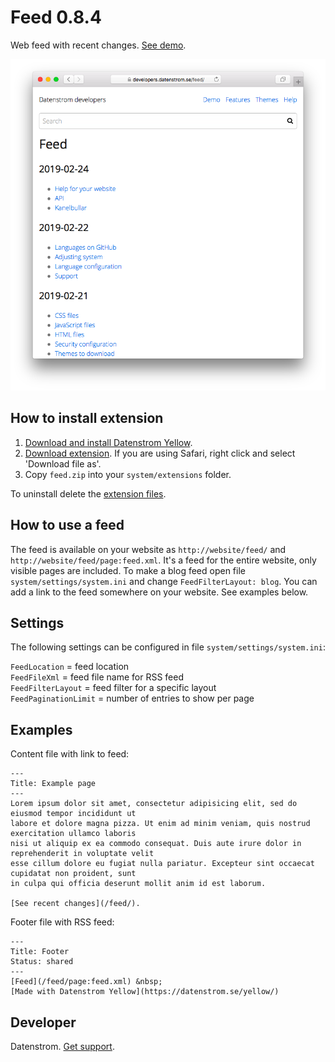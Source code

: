 Feed 0.8.4
==========
Web feed with recent changes. [See demo](https://extensions.datenstrom.se/feed/).

<p align="center"><img src="feed-screenshot.png?raw=true" alt="Screenshot"></p>

## How to install extension

1. [Download and install Datenstrom Yellow](https://github.com/datenstrom/yellow/).
2. [Download extension](https://github.com/datenstrom/yellow-extensions/raw/master/zip/feed.zip). If you are using Safari, right click and select 'Download file as'.
3. Copy `feed.zip` into your `system/extensions` folder.

To uninstall delete the [extension files](extension.ini).

## How to use a feed

The feed is available on your website as `http://website/feed/` and `http://website/feed/page:feed.xml`. It's a feed for the entire website, only visible pages are included. To make a blog feed open file `system/settings/system.ini` and change `FeedFilterLayout: blog`. You can add a link to the feed somewhere on your website. See examples below.

## Settings

The following settings can be configured in file `system/settings/system.ini`:

`FeedLocation` = feed location  
`FeedFileXml` = feed file name for RSS feed  
`FeedFilterLayout` = feed filter for a specific layout  
`FeedPaginationLimit` = number of entries to show per page  

## Examples

Content file with link to feed:

    ---
    Title: Example page
    ---
    Lorem ipsum dolor sit amet, consectetur adipisicing elit, sed do eiusmod tempor incididunt ut 
    labore et dolore magna pizza. Ut enim ad minim veniam, quis nostrud exercitation ullamco laboris 
    nisi ut aliquip ex ea commodo consequat. Duis aute irure dolor in reprehenderit in voluptate velit 
    esse cillum dolore eu fugiat nulla pariatur. Excepteur sint occaecat cupidatat non proident, sunt 
    in culpa qui officia deserunt mollit anim id est laborum.

    [See recent changes](/feed/).

Footer file with RSS feed:

    ---
    Title: Footer
    Status: shared
    ---
    [Feed](/feed/page:feed.xml) &nbsp; 
    [Made with Datenstrom Yellow](https://datenstrom.se/yellow/)

## Developer

Datenstrom. [Get support](https://extensions.datenstrom.se/help/).
